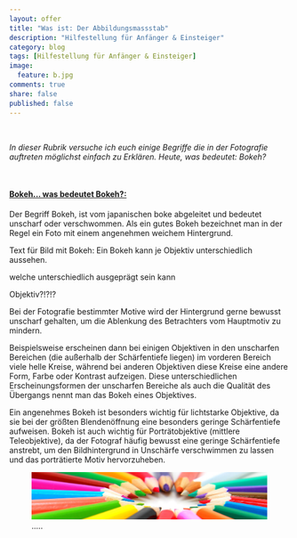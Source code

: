 ```yaml
---
layout: offer
title: "Was ist: Der Abbildungsmassstab"
description: "Hilfestellung für Anfänger & Einsteiger"
category: blog
tags: [Hilfestellung für Anfänger & Einsteiger]
image:
  feature: b.jpg
comments: true
share: false
published: false
---
```

 
  


    



*In dieser Rubrik versuche ich euch einige Begriffe die in der Fotografie auftreten möglichst einfach zu Erklären. Heute, was bedeutet: Bokeh?* 
 
  


    








#### <a name="fenced-code-block"><u>Bokeh... was bedeutet Bokeh?:</u></a>

Der Begriff Bokeh, ist vom japanischen boke abgeleitet und bedeutet unscharf oder verschwommen. Als ein gutes Bokeh bezeichnet man in der Regel ein Foto mit einem angenehmen weichem Hintergrund.



Text für Bild mit Bokeh:
Ein Bokeh kann je Objektiv unterschiedlich aussehen.


 welche unterschiedlich ausgeprägt sein kann

Objektiv?!?!?


Bei der Fotografie bestimmter Motive wird der Hintergrund gerne bewusst unscharf gehalten, um die Ablenkung des Betrachters vom Hauptmotiv zu mindern.

Beispielsweise erscheinen dann bei einigen Objektiven in den unscharfen Bereichen (die außerhalb der Schärfentiefe liegen) im vorderen Bereich viele helle Kreise, während bei anderen Objektiven diese Kreise eine andere Form, Farbe oder Kontrast aufzeigen. Diese unterschiedlichen Erscheinungsformen der unscharfen Bereiche als auch die Qualität des Übergangs nennt man das Bokeh eines Objektives.

Ein angenehmes Bokeh ist besonders wichtig für lichtstarke Objektive, da sie bei der größten Blendenöffnung eine besonders geringe Schärfentiefe aufweisen. Bokeh ist auch wichtig für Porträtobjektive (mittlere Teleobjektive), da der Fotograf häufig bewusst eine geringe Schärfentiefe anstrebt, um den Bildhintergrund in Unschärfe verschwimmen zu lassen und das porträtierte Motiv hervorzuheben.



<figure>
<img src="/images/b1.jpg"/>
<figcaption>.....</figcaption>
</figure>
